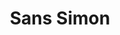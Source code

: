 ---
ee_id_thing: '40'
site: '1'
type: '2'
inv_num: 2004-014
url: 2004-014-sans-simon
title: Sans Simon
year: '2004'
display_year: '2004'
medium: Performance for Simon and Garfunkel video, projector, and performer
dims: ''
pitch: 'Simon and Garfunkel minus Simon. '
ps: ''
live_url: ''
related: ''
youtube: https://www.youtube.com/watch?v=Jol8UGT_ng4
related_code: ''
imgs: sans-simon-2004-014-performanceview-columbia-database-HM.jpg
subheading: " (Performance) "
download: ''
add_credit: ''
commission: ''
layout: things-i-made
---